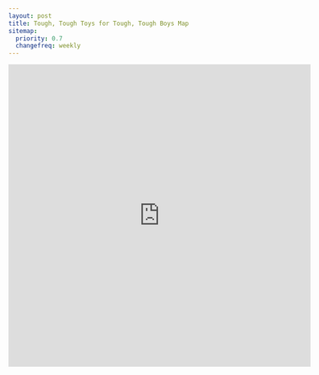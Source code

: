 ```yaml
---
layout: post
title: Tough, Tough Toys for Tough, Tough Boys Map
sitemap:
  priority: 0.7
  changefreq: weekly
---
```


<iframe src="https://www.google.com/maps/embed?pb=!1m74!1m12!1m3!1d4450353.775094412!2d-7.992358323432409!3d56.853730397259284!2m3!1f0!2f0!3f0!3m2!1i1024!2i768!4f13.1!4m59!3e0!4m5!1s0x489bb729457e26f7%3A0xe145e861eb3c4eb8!2sPapa+Westray%2C+Orkney%2C+UK!3m2!1d59.3506882!2d-2.9003582999999997!4m3!3m2!1d58.063925299999994!2d-3.7983656!4m5!1s0x4885337e0fab32a3%3A0x9c8652bbe0864c23!2sLatheron%2C+United+Kingdom!3m2!1d58.283276!2d-3.3668579999999997!4m5!1s0x4885332075bef5cd%3A0xfce8a36215aaddb1!2sPortland+Arms+Hotel%2C+Lybster%2C+Caithness%2C+UK!3m2!1d58.308441599999995!2d-3.2858954!4m5!1s0x48855edb7101ce6d%3A0xa0c681c77df7f40!2sBrora%2C+UK!3m2!1d58.012156999999995!2d-3.8525479999999996!4m5!1s0x488ff56c3e55825f%3A0x96c224f848c0abbf!2sDunrobin+Castle%2C+Golspie%2C+UK!3m2!1d57.981664599999995!2d-3.9455905!4m5!1s0x4885f1596e0bdc61%3A0x33ddd11cd59b7203!2sAviemore%2C+UK!3m2!1d57.194489999999995!2d-3.8238119999999998!4m5!1s0x48888488de243db1%3A0xbede2e4a95dd80d0!2sDunblane%2C+UK!3m2!1d56.183876999999995!2d-3.967449!4m5!1s0x4888134f0c2ae357%3A0x8108e0893e963536!2sMotherwell%2C+UK!3m2!1d55.783209199999995!2d-3.9810968!4m5!1s0x487cf6d17d9b5fe1%3A0xa7f61234919cbd1b!2sShap%2C+UK!3m2!1d54.531661!2d-2.6780809999999997!5e1!3m2!1sen!2sus!4v1469383344695" width="600" height="600" frameborder="0" style="border:0" allowfullscreen></iframe>